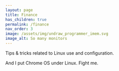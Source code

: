 ```yaml
---
layout: page
title: Finance
has_children: true
permalink: /finance
nav_order: 3
image: /assets/img/undraw_programmer_imem.svg
image_alt: So many monitors
---
```


Tips & tricks related to Linux use and configuration.

And I put Chrome OS under Linux. Fight me.